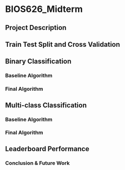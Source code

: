 # BIOS626_Midterm

## Project Description 


## Train Test Split and Cross Validation

## Binary Classification 

### Baseline Algorithm 


### Final Algorithm 


## Multi-class Classification 


### Baseline Algorithm 


### Final Algorithm 


## Leaderboard Performance


### Conclusion & Future Work
